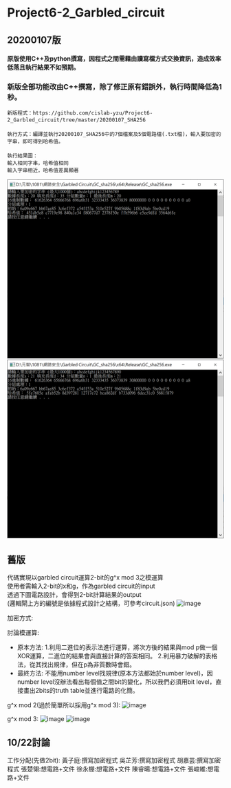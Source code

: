 # Project6-2_Garbled_circuit

## 20200107版

#### 原版使用C++及python撰寫，因程式之間需藉由讀寫檔方式交換資訊，造成效率低落且執行結果不如預期。
### 新版全部功能改由C++撰寫，除了修正原有錯誤外，執行時間降低為1秒。

```
新版程式：https://github.com/cislab-yzu/Project6-2_Garbled_circuit/tree/master/20200107_SHA256

執行方式：編譯並執行20200107_SHA256中的7個檔案及5個電路檔(.txt檔)，輸入要加密的字串，即可得到哈希值。

執行結果圖：
輸入相同字串，哈希值相同
輸入字串相近，哈希值差異顯著
```
![image](a.png)
![image](b.png)


## 舊版

代碼實現以garbled circuit運算2-bit的g^x mod 3之模運算  
使用者需輸入2-bit的x和g，作為garbled circuit的input  
透過下圖電路設計，會得到2-bit計算結果的output  
(邏輯閘上方的編號是依據程式設計之結構，可參考circuit.json)
![image](https://github.com/cislab-yzu/Project6-2_Garbled_circuit/blob/master/circuit.jpg)

加密方式:


討論模運算:
* 原本方法:
1.利用二進位的表示法進行運算，將次方後的結果與mod p做一個XOR運算，二進位的結果會與直接計算的答案相同。
2.利用暴力破解的表格法，從其找出規律，但在p為非質數時會錯。
* 最終方法:
不能用number level找規律(原本方法都始於number level)，因number level沒辦法看出每個值之間bit的變化，所以我們必須用bit level，直接畫出2bits的truth table並進行電路的化簡。

g^x mod 2(過於簡單所以採用g^x mod 3):
![image](https://github.com/cislab-yzu/Project6-2_Garbled_circuit/blob/master/mod2.jpg)

g^x mod 3:
![image](https://github.com/cislab-yzu/Project6-2_Garbled_circuit/blob/master/mod3-1.jpg)
![image](https://github.com/cislab-yzu/Project6-2_Garbled_circuit/blob/master/mod3-2.jpg)
## 10/22討論
工作分配(先做2bit):
黃子庭:撰寫加密程式
吳芷芳:撰寫加密程式
胡嘉芸:撰寫加密程式
張楚翎:想電路+文件
徐永棚:想電路+文件
陳睿暘:想電路+文件
張峻維:想電路+文件

